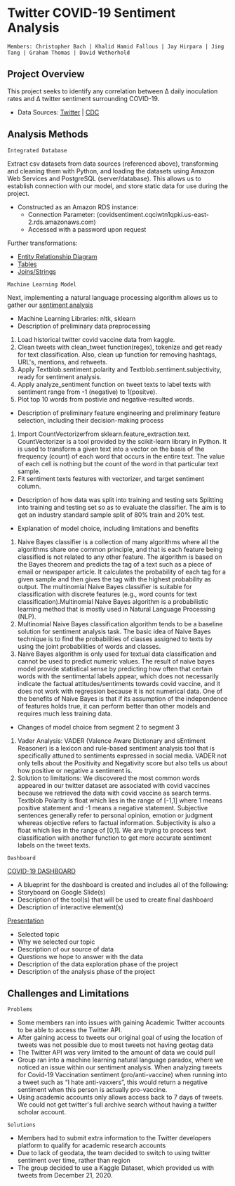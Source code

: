 # Twitter COVID-19 Sentiment Analysis
    Members: Christopher Bach | Khalid Hamid Fallous | Jay Hirpara | Jing Tang | Graham Thomas | David Wetherhold

  
## Project Overview
This project seeks to identify any correlation between ∆ daily inoculation rates and ∆ twitter sentiment surrounding COVID-19. 
      
  - Data Sources: [Twitter](https://www.trackmyhashtag.com/blog/free-twitter-datasets/) | [CDC](https://covid.cdc.gov/covid-data-tracker/#datatracker-home)

## Analysis Methods
    Integrated Database  
Extract csv datasets from data sources (referenced above), transforming and cleaning them with Python, and loading the datasets using Amazon Web Services and PostgreSQL (server/database). This allows us to establish connection with our model, and store static data for use during the project.
- Constructed as an Amazon RDS instance: 
    - Connection Parameter: (covidsentiment.cqciwtn1qpki.us-east-2.rds.amazonaws.com)
    - Accessed with a password upon request
<p>
  
Further transformations:
  - [Entity Relationship Diagram](https://github.com/GManage/Twitter-COVID-19-Sentiment-Analysis/blob/9ab668f1fcd96a28bcabaf22c940531f12dbc8ed/02.Database/UpdatedDBStructure.png)
  - [Tables](https://github.com/GManage/Twitter-COVID-19-Sentiment-Analysis/blob/9ab668f1fcd96a28bcabaf22c940531f12dbc8ed/02.Database/02.CreateTables.ipynb)
  - [Joins/Strings](https://github.com/GManage/Twitter-COVID-19-Sentiment-Analysis/blob/9ab668f1fcd96a28bcabaf22c940531f12dbc8ed/02.Database/12.LoadCSVtoDB.ipynb)
 <p>
   
    Machine Learning Model

Next, implementing a natural language processing algorithm allows us to gather our [sentiment analysis](https://github.com/GManage/Twitter-COVID-19-Sentiment-Analysis/blob/702f821038f6f4596ff8908df69acc57ed5bbd80/03.Machine_Learning/Sentiment_Analysis_MNBclassifier_D2.ipynb)
- Machine Learning Libraries: nltk, sklearn 
- Description of preliminary data preprocessing
1. Load historical twitter covid vaccine data from kaggle. 
2. Clean tweets with clean_tweet function(regex), tokenize and get ready for text classification. Also, clean up function for removing hashtags, URL's, mentions, and retweets.
3. Apply Textblob.sentiment.polarity and Textblob.sentiment.subjectivity, ready for sentiment analysis. 
4. Apply analyze_sentiment function on tweet texts to label texts with sentiment range from -1 (negative) to 1(positve). 
5. Plot top 10 words from postivie and negative-resulted words. 

- Description of preliminary feature engineering and preliminary feature selection, including their decision-making process
1. Import CountVectorizerfrom sklearn.feature_extraction.text. CountVectorizer is a tool provided by the scikit-learn library in Python. It is used to transform a given text into a vector on the basis of the frequency (count) of each word that occurs in the entire text. The value of each cell is nothing but the count of the word in that particular text sample.
2. Fit sentiment texts features with vectorizer, and target sentiment column. 

- Description of how data was split into training and testing sets
Splitting into training and testing set so as to evaluate the classifier. The aim is to get an industry standard sample split of 80% train and 20% test.
     
- Explanation of model choice, including limitations and benefits
1. Naive Bayes classifier is a collection of many algorithms where all the algorithms share one common principle, and that is each feature being classified is not related to any other feature. The algorithm is based on the Bayes theorem and predicts the tag of a text such as a piece of email or newspaper article. It calculates the probability of each tag for a given sample and then gives the tag with the highest probability as output.
The multinomial Naive Bayes classifier is suitable for classification with discrete features (e.g., word counts for text classification).Multinomial Naive Bayes algorithm is a probabilistic learning method that is mostly used in Natural Language Processing (NLP). 
2. Multinomial Naive Bayes classification algorithm tends to be a baseline solution for sentiment analysis task. The basic idea of Naive Bayes technique is to find the probabilities of classes assigned to texts by using the joint probabilities of words and classes.
3. Naive Bayes algorithm is only used for textual data classification and cannot be used to predict numeric values. The result of naive bayes model provide statistical sense by predicting how often that certain words with the sentimental labels appear, which does not necessarily indicate the factual attitudes/sentiments towards covid vaccine, and it does not work with regression because it is not numerical data. One of the benefits of Naive Bayes is that if its assumption of the independence of features holds true, it can perform better than other models and requires much less training data. 

- Changes of model choice from segment 2 to segment 3
1. Vader Analysis: VADER (Valence Aware Dictionary and sEntiment Reasoner) is a lexicon and rule-based sentiment analysis tool that is specifically attuned to sentiments expressed in social media. VADER not only tells about the Positivity and Negativity score but also tells us about how positive or negative a sentiment is.
5. Solution to limitations: We discovered the most common words appeared in our twitter dataset are associated with covid vaccines because we retrieved the data with covid vaccine as search terms. Textblob Polarity is float which lies in the range of [-1,1] where 1 means positive statement and -1 means a negative statement. Subjective sentences generally refer to personal opinion, emotion or judgment whereas objective refers to factual information. Subjectivity is also a float which lies in the range of [0,1]. We are trying to process text classification with another function to get more accurate sentiment labels on the tweet texts. 
<p>
  
    Dashboard
  [COVID-19 DASHBOARD](https://public.tableau.com/app/profile/jay.s.hirpara/viz/COVID-19Dashboard_16313779892960/COVID-19Dashboard?publish=yes)
- A blueprint for the dashboard is created and includes all of the following:
- Storyboard on Google Slide(s)
- Description of the tool(s) that will be used to create final dashboard
- Description of interactive element(s)
<p>
  
 [Presentation](https://docs.google.com/presentation/d/1mDPH7XcgGB0oe8LvYLOQ0zkui6xMUB3WQaB8qf4a__4/edit?usp=sharing)
- Selected topic
- Why we selected our topic
- Description of our source of data
- Questions we hope to answer with the data
- Description of the data exploration phase of the project
- Description of the analysis phase of the project

## Challenges and Limitations
    Problems
- Some members ran into issues with gaining Academic Twitter accounts to be able to access the Twitter API.
- After gaining access to tweets our original goal of using the location of tweets was not possible due to most tweets not having geotag data
- The Twitter API was very limited to the amount of data we could pull
- Group ran into a machine learning natural language paradox, where we noticed an issue within our sentiment analysis. When analyzing tweets for Covid-19 Vaccination sentiment 
(pro/anti-vaccine) when running into a tweet such as “I hate anti-vaxxers”, this would return a negative sentiment when this person is actually pro-vaccine.
- Using academic accounts only allows access back to 7 days of tweets. We could not get twitter's full archive search without having a twitter scholar account. 
<p>
    
    Solutions
- Members had to submit extra information to the Twitter developers platform to qualify for academic research accounts
- Due to lack of geodata, the team decided to switch to using twitter sentiment over time, rather than region
- The group decided to use a Kaggle Dataset, which provided us with tweets from December 21, 2020. 
